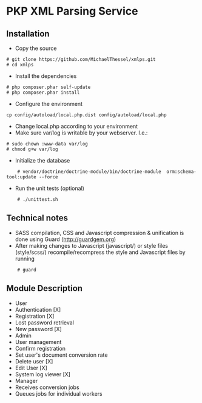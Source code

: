 PKP XML Parsing Service
=======================

Installation
------------
* Copy the source

```
# git clone https://github.com/MichaelThessel/xmlps.git
# cd xmlps
```
* Install the dependencies

```
# php composer.phar self-update
# php composer.phar install
```
* Configure the environment

```
cp config/autoload/local.php.dist config/autoload/local.php
```
* Change local.php according to your environment
* Make sure var/log is writable by your webserver. I.e.:

```
# sudo chown :www-data var/log
# chmod g+w var/log
```

* Initialize the database

```
    # vendor/doctrine/doctrine-module/bin/doctrine-module  orm:schema-tool:update --force
```
* Run the unit tests (optional)

```
    # ./unittest.sh
```

Technical notes
---------------
* SASS compilation, CSS and Javascript compression & unification is done using Guard (http://guardgem.org)
* After making changes to Javascript (javascript/) or style files (style/scss/) recompile/recompress the style and Javascript files by running

```
    # guard
```

Module Description
------------------
* User
 * Authentication [X]
 * Registration [X]
 * Lost password retrieval
 * New password [X]
* Admin
 * User management
  * Confirm registration
  * Set user's document conversion rate
  * Delete user [X]
  * Edit User [X]
 * System log viewer [X]
* Manager
 * Receives conversion jobs
 * Queues jobs for individual workers
